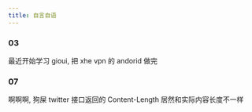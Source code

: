 ```yaml
---
title: 自言自语
---
```


### 03

最近开始学习 gioui, 把 xhe vpn 的 andorid 做完

### 07

啊啊啊, 狗屎 twitter 接口返回的 Content-Length 居然和实际内容长度不一样
